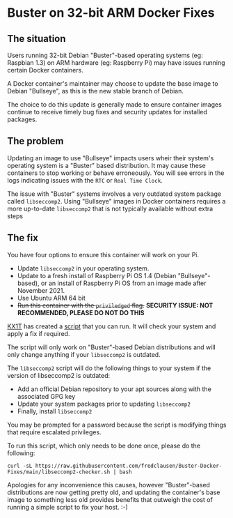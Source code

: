# Buster on 32-bit ARM Docker Fixes

## The situation

Users running 32-bit Debian "Buster"-based operating systems (eg: Raspbian 1.3) on ARM hardware (eg: Raspberry Pi) may have issues running certain Docker containers.

A Docker container's maintainer may choose to update the base image to Debian "Bullseye", as this is the new stable branch of Debian.

The choice to do this update is generally made to ensure container images continue to receive timely bug fixes and security updates for installed packages.

## The problem

Updating an image to use "Bullseye" impacts users wheir their system's operating system is a "Buster" based distribution. It may cause these containers to stop working or behave erroneously. You will see errors in the logs indicating issues with the `RTC` or `Real Time Clock`.

The issue with "Buster" systems involves a very outdated system package called `libseccomp2`. Using "Bullseye" images in Docker containers requires a more up-to-date `libseccomp2` that is not typically available without extra steps 

## The fix

You have four options to ensure this container will work on your Pi.

* Update `libseccomp2` in your operating system.
* Update to a fresh install of Raspberry Pi OS 1.4 (Debian "Bullseye"-based), or an install of Raspberry Pi OS from an image made after November 2021.
* Use Ubuntu ARM 64 bit
* ~~Run this container with the `priviledged` flag.~~ **SECURITY ISSUE: NOT RECOMMENDED, PLEASE DO NOT DO THIS**

[KX1T](https://github.com/kx1t) has created a [script](libseccomp2-checker.sh) that you can run. It will check your system and apply a fix if required.

The script will only work on "Buster"-based Debian distributions and will only change anything if your `libseccomp2` is outdated.

The `libseccomp2` script will do the following things to your system if the version of libseccomp2 is outdated:

* Add an official Debian repository to your apt sources along with the associated GPG key
* Update your system packages prior to updating `libseccomp2`
* Finally, install `libseccomp2`

You may be prompted for a password because the script is modifying things that require escalated privileges.

To run this script, which only needs to be done once, please do the following:

```shell
curl -sL https://raw.githubusercontent.com/fredclausen/Buster-Docker-Fixes/main/libseccomp2-checker.sh | bash
```

Apologies for any inconvenience this causes, however "Buster"-based distributions are now getting pretty old, and updating the container's base image to something less old provides benefits that outweigh the cost of running a simple script to fix your host. :-)
